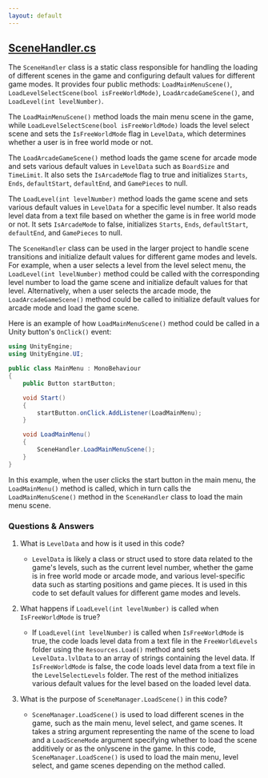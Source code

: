 ```yaml
---
layout: default
---
```


## [SceneHandler.cs](https://github.com/corovcam/pipe-world/blob/main/Assets/Scripts/StaticClasses/SceneHandler.cs)

The `SceneHandler` class is a static class responsible for handling the loading of different scenes in the game and configuring default values for different game modes. It provides four public methods: `LoadMainMenuScene()`, `LoadLevelSelectScene(bool isFreeWorldMode)`, `LoadArcadeGameScene()`, and `LoadLevel(int levelNumber)`.

The `LoadMainMenuScene()` method loads the main menu scene in the game, while `LoadLevelSelectScene(bool isFreeWorldMode)` loads the level select scene and sets the `IsFreeWorldMode` flag in `LevelData`, which determines whether a user is in free world mode or not. 

The `LoadArcadeGameScene()` method loads the game scene for arcade mode and sets various default values in `LevelData` such as `BoardSize` and `TimeLimit`. It also sets the `IsArcadeMode` flag to true and initializes `Starts`, `Ends`, `defaultStart`, `defaultEnd`, and `GamePieces` to null. 

The `LoadLevel(int levelNumber)` method loads the game scene and sets various default values in `LevelData` for a specific level number. It also reads level data from a text file based on whether the game is in free world mode or not. It sets `IsArcadeMode` to false, initializes `Starts`, `Ends`, `defaultStart`, `defaultEnd`, and `GamePieces` to null.

The `SceneHandler` class can be used in the larger project to handle scene transitions and initialize default values for different game modes and levels. For example, when a user selects a level from the level select menu, the `LoadLevel(int levelNumber)` method could be called with the corresponding level number to load the game scene and initialize default values for that level. Alternatively, when a user selects the arcade mode, the `LoadArcadeGameScene()` method could be called to initialize default values for arcade mode and load the game scene.

Here is an example of how `LoadMainMenuScene()` method could be called in a Unity button's `OnClick()` event:

```csharp
using UnityEngine;
using UnityEngine.UI;

public class MainMenu : MonoBehaviour
{
    public Button startButton;

    void Start()
    {
        startButton.onClick.AddListener(LoadMainMenu);
    }

    void LoadMainMenu()
    {
        SceneHandler.LoadMainMenuScene();
    }
}
```

In this example, when the user clicks the start button in the main menu, the `LoadMainMenu()` method is called, which in turn calls the `LoadMainMenuScene()` method in the `SceneHandler` class to load the main menu scene.

### Questions & Answers

1. What is `LevelData` and how is it used in this code?
   - `LevelData` is likely a class or struct used to store data related to the game's levels, such as the current level number, whether the game is in free world mode or arcade mode, and various level-specific data such as starting positions and game pieces. It is used in this code to set default values for different game modes and levels.

2. What happens if `LoadLevel(int levelNumber)` is called when `IsFreeWorldMode` is true?
   - If `LoadLevel(int levelNumber)` is called when `IsFreeWorldMode` is true, the code loads level data from a text file in the `FreeWorldLevels` folder using the `Resources.Load()` method and sets `LevelData.lvlData` to an array of strings containing the level data. If `IsFreeWorldMode` is false, the code loads level data from a text file in the `LevelSelectLevels` folder. The rest of the method initializes various default values for the level based on the loaded level data.

3. What is the purpose of `SceneManager.LoadScene()` in this code?
   - `SceneManager.LoadScene()` is used to load different scenes in the game, such as the main menu, level select, and game scenes. It takes a string argument representing the name of the scene to load and a `LoadSceneMode` argument specifying whether to load the scene additively or as the onlyscene in the game. In this code, `SceneManager.LoadScene()` is used to load the main menu, level select, and game scenes depending on the method called.
